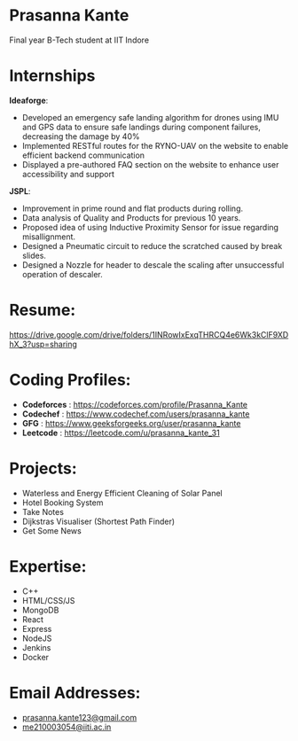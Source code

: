 
# Prasanna Kante
Final year B-Tech student at IIT Indore

# Internships
**Ideaforge**: 
- Developed an emergency safe landing algorithm for drones using IMU and GPS data to ensure safe landings during component failures, decreasing the damage by 40%
- Implemented RESTful routes for the RYNO-UAV on the website to enable efficient backend communication
- Displayed a pre-authored FAQ section on the website to enhance user accessibility and support

**JSPL**: 
- Improvement in prime round and flat products during rolling.
- Data analysis of Quality and Products for previous 10 years.
- Proposed idea of using Inductive Proximity Sensor for issue regarding misallignment.
- Designed a Pneumatic circuit to reduce the scratched caused by break slides.
- Designed a Nozzle for header to descale the scaling after unsuccessful operation of descaler.

# Resume: 
  https://drive.google.com/drive/folders/1INRowIxExqTHRCQ4e6Wk3kClF9XDhX_3?usp=sharing

# Coding Profiles: 
- **Codeforces** : https://codeforces.com/profile/Prasanna_Kante
- **Codechef**   : https://www.codechef.com/users/prasanna_kante
- **GFG**        : https://www.geeksforgeeks.org/user/prasanna_kante
- **Leetcode**   : https://leetcode.com/u/prasanna_kante_31

# Projects:
  - Waterless and Energy Efficient Cleaning of Solar Panel
  - Hotel Booking System
  - Take Notes
  - Dijkstras Visualiser (Shortest Path Finder)
  - Get Some News

# Expertise:
- C++
- HTML/CSS/JS
- MongoDB
- React
- Express
- NodeJS
- Jenkins
- Docker
  


# Email Addresses: 
  - prasanna.kante123@gmail.com
  - me210003054@iiti.ac.in


